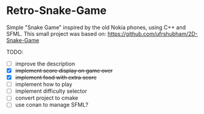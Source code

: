 # Retro-Snake-Game
Simple "Snake Game" inspired by the old Nokia phones, using C++ and SFML.
This small project was based on: https://github.com/ufrshubham/2D-Snake-Game 

TODO:
- [ ]  improve the description
- [X]  ~~implement score display on game over~~
- [X]  ~~implement food with extra score~~
- [ ]  implement how to play
- [ ]  implement difficulty selector
- [ ]  convert project to cmake
- [ ]  use conan to manage SFML?